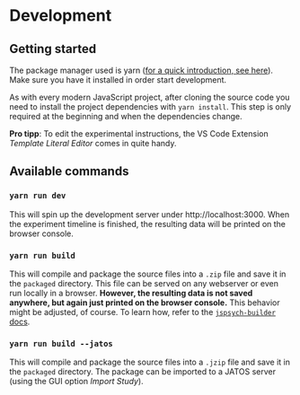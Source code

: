 # Development

## Getting started

The package manager used is yarn ([for a quick introduction, see here][1]). Make
sure you have it installed in order start development.

As with every modern JavaScript project, after cloning the source code you need
to install the project dependencies with `yarn install`. This step is only
required at the beginning and when the dependencies change.

**Pro tipp**: To edit the experimental instructions, the VS Code Extension
_Template Literal Editor_ comes in quite handy.

## Available commands

### `yarn run dev`

This will spin up the development server under http://localhost:3000. When the
experiment timeline is finished, the resulting data will be printed on the
browser console.

### `yarn run build`

This will compile and package the source files into a `.zip` file and save it in
the `packaged` directory. This file can be served on any webserver or even run
locally in a browser. **However, the resulting data is not saved anywhere, but
again just printed on the browser console.** This behavior might be adjusted, of
course. To learn how, refer to the [`jspsych-builder` docs][2].

### `yarn run build --jatos`

This will compile and package the source files into a `.jzip` file and save it
in the `packaged` directory. The package can be imported to a JATOS server
(using the GUI option _Import Study_).

[1]: https://yarnpkg.com/getting-started
[2]: https://github.com/bjoluc/jspsych-builder

